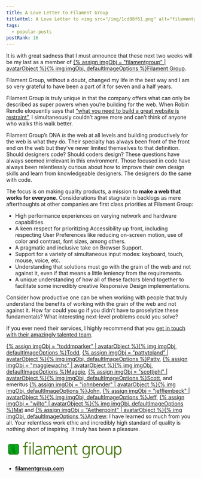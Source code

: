 ```yaml
---
title: A Love Letter to Filament Group
titleHtml: A Love Letter to <img src="/img/1cd88f61.png" alt="filamentgroup’s Avatar" class="z-avatar z-avatar-eq" width="48" height="48">Filament Group
tags:
  - popular-posts
postRank: 16
---
```

It is with great sadness that I must announce that these next two weeks will be my last as a member of [{% assign imgObj = "filamentgroup" | avatarObject %}{% img imgObj, defaultImageOptions %}Filament Group](https://www.filamentgroup.com/).

Filament Group, without a doubt, changed my life in the best way and I am so very grateful to have been a part of it for seven and a half years.

Filament Group is truly unique in that the company offers what can only be described as super powers when you’re building for the web. When Robin Rendle eloquently says that [“what you need to build a great website is restraint”](https://css-tricks.com/no-absolutely-not/), I simultaneously couldn’t agree more and can’t think of anyone who walks this walk better.

Filament Group’s DNA _is_ the web at all levels and building productively for the web is what they do. Their specialty has always been front of the front end on the web but they've never limited themselves to that definition. Should designers code? Should coders design? These questions have always seemed irrelevant in this environment. Those focused in code have always been relentlessly curious about how to improve their own design skills and learn from knowledgeable designers. The designers do the same with code.

The focus is on making quality products, a mission to **make a web that works for everyone**. Considerations that stagnate in backlogs as mere afterthoughts at other companies are first class priorities at Filament Group:

* High performance experiences on varying network and hardware capabilities.
* A keen respect for prioritizing Accessibility up front, including respecting User Preferences like reducing on-screen motion, use of color and contrast, font sizes, among others.
* A pragmatic and inclusive take on Browser Support.
* Support for a variety of simultaneous input modes: keyboard, touch, mouse, voice, etc.
* Understanding that solutions must go with the grain of the web and not against it, even if that means a little leniency from the requirements.
* A unique understanding of how all of these factors blend together to facilitate some incredibly creative Responsive Design implementations.

Consider how productive one can be when working with people that truly understand the benefits of working with the grain of the web and not against it. How far could you go if you didn’t have to proselytize these fundamentals? What interesting next-level problems could you solve?

If you ever need their services, I highly recommend that you [get in touch with their amazingly talented team](https://www.filamentgroup.com/workwithus/).

<span class="nowrap">[{% assign imgObj = "toddmparker" | avatarObject %}{% img imgObj, defaultImageOptions %}Todd](https://twitter.com/toddmparker)</span>, <span class="nowrap">[{% assign imgObj = "pattytoland" | avatarObject %}{% img imgObj, defaultImageOptions %}Patty](https://twitter.com/pattytoland)</span>, <span class="nowrap">[{% assign imgObj = "maggiewachs" | avatarObject %}{% img imgObj, defaultImageOptions %}Maggie](https://twitter.com/maggiewachs)</span>, <span class="nowrap">[{% assign imgObj = "scottjehl" | avatarObject %}{% img imgObj, defaultImageOptions %}Scott](https://twitter.com/scottjehl)</span>, and emeritus <span class="nowrap">[{% assign imgObj = "johnbender" | avatarObject %}{% img imgObj, defaultImageOptions %}John](https://twitter.com/johnbender/)</span>, <span class="nowrap">[{% assign imgObj = "jefflembeck" | avatarObject %}{% img imgObj, defaultImageOptions %}Jeff](https://twitter.com/jefflembeck/)</span>, <span class="nowrap">[{% assign imgObj = "wilto" | avatarObject %}{% img imgObj, defaultImageOptions %}Mat](https://twitter.com/wilto)</span> and [{% assign imgObj = "Aetherpoint" | avatarObject %}{% img imgObj, defaultImageOptions %}Andrew](https://twitter.com/Aetherpoint): I have learned so much from you all. Your relentless work ethic and incredibly high standard of quality is nothing short of inspiring. It truly has been a pleasure.

<a href="https://www.filamentgroup.com/"><img src="/img/fg-logo.svg" alt="Filament Group" style="max-width: 22em"></a>

* [**filamentgroup.com**](https://www.filamentgroup.com/)
